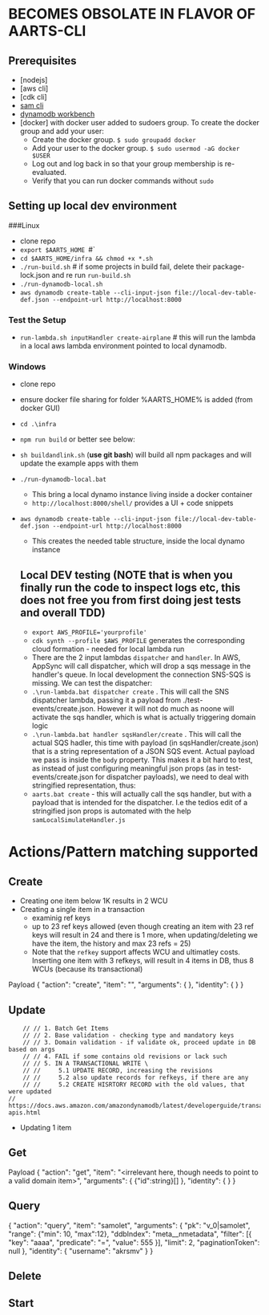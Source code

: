 # BECOMES OBSOLATE IN FLAVOR OF AARTS-CLI

## Prerequisites
- [nodejs]
- [aws cli]
- [cdk cli]
- [sam cli](https://docs.aws.amazon.com/serverless-application-model/latest/developerguide/serverless-sam-cli-install-linux.html)
- [dynamodb workbench](https://docs.aws.amazon.com/amazondynamodb/latest/developerguide/workbench.settingup.html)
- [docker] with docker user added to sudoers group. To create the docker group and add your user:
  - Create the docker group. `$ sudo groupadd docker`
  - Add your user to the docker group. `$ sudo usermod -aG docker $USER`
  - Log out and log back in so that your group membership is re-evaluated. 
  - Verify that you can run docker commands without `sudo`

## Setting up local dev environment
###Linux
- clone repo
- `export $AARTS_HOME `#<path to repo>`
- `cd $AARTS_HOME/infra && chmod +x *.sh`
- `./run-build.sh` # if some projects in build fail, delete their package-lock.json and re run `run-build.sh`
- `./run-dynamodb-local.sh` 
- `aws dynamodb create-table --cli-input-json file://local-dev-table-def.json --endpoint-url http://localhost:8000`
### Test the Setup
- `run-lambda.sh inputHandler create-airplane` # this will run the lambda in a local aws lambda environment pointed to local dynamodb.

### Windows
- clone repo
- ensure docker file sharing for folder %AARTS_HOME% is added (from docker GUI) 
- `cd .\infra`
- `npm run build` or better see below:
- `sh buildandlink.sh` (__use git bash__) will build all npm packages and will update the example apps with them
- `./run-dynamodb-local.bat` 
  - This bring a local dynamo instance living inside a docker container
  - `http://localhost:8000/shell/` provides a UI + code snippets
- `aws dynamodb create-table --cli-input-json file://local-dev-table-def.json --endpoint-url http://localhost:8000`
  - This creates the needed table structure, inside the local dynamo instance

  ## Local DEV testing (NOTE that is when you finally run the code to inspect logs etc, this does not free you from first doing jest tests and overall TDD)
  - `export AWS_PROFILE='yourprofile'`
  - `cdk synth --profile $AWS_PROFILE` generates the corresponding cloud formation - needed for local lambda run
  - There are the 2 input lambdas `dispatcher` and `handler`. In AWS, AppSync will call dispatcher, which will drop a sqs message in the handler's queue. In local development the connection SNS-SQS is missing. We can test the dispatcher:
  - `.\run-lambda.bat dispatcher create` . This will call the SNS dispatcher lambda, passing it a payload from ./test-events/create.json. However it will not do much as noone will activate the sqs handler, which is what is actually triggering domain logic
  - `.\run-lambda.bat handler sqsHandler/create` . This will call the actual SQS hadler, this time with payload (in sqsHandler/create.json) that is a string representation of a JSON SQS event. Actual payload we pass is inside the `body` property. This makes it a bit hard to test, as instead of just configuring meaningful json props (as in test-events/create.json for dispatcher payloads), we need to deal with stringified representation, thus:
  - `aarts.bat create` - this will actually call the sqs handler, but with a payload that is intended for the dispatcher. I.e the tedios edit of a stringified json props is automated with the help `samLocalSimulateHandler.js`

# Actions/Pattern matching supported

## Create
- Creating one item below 1K results in 2 WCU 
- Creating a single item in a transaction
  - examinig ref keys
  - up to 23 ref keys allowed (even though creating an item with 23 ref keys will result in 24 and there is 1 more, when updating/deleting we have the item, the history and max 23 refs = 25)
  - Note that the `refkey` support affects WCU and ultimatley costs. Inserting one item with 3 refkeys, will result in 4 items in DB, thus 8 WCUs (because its transactional)

Payload
{
    "action": "create",
    "item": "<the domain item to be created>",
    "arguments": {
      <domain specific keys>
    },
    "identity": {
      <domain specific info on principal>
    }
  }

## Update
        // // 1. Batch Get Items
        // // 2. Base validation - checking type and mandatory keys
        // // 3. Domain validation - if validate ok, proceed update in DB based on args
        // // 4. FAIL if some contains old revisions or lack such
        // // 5. IN A TRANSACTIONAL WRITE \
        // //     5.1 UPDATE RECORD, increasing the revisions
        // //     5.2 also update records for refkeys, if there are any
        // //     5.2 CREATE HISRTORY RECORD with the old values, that were updated
    // https://docs.aws.amazon.com/amazondynamodb/latest/developerguide/transaction-apis.html
- Updating 1 item 

## Get
Payload
{
    "action": "get",
    "item": "<irrelevant here, though needs to point to a valid domain item>",
    "arguments": {
      {"id":string}[]
    },
    "identity": {
      <domain specific info on principal>
    }
  }

## Query

{
    "action": "query",
    "item": "samolet",
    "arguments": {
      "pk": "v_0|samolet",
      "range": {"min": 10, "max":12},
      "ddbIndex": "meta__nmetadata",
      "filter": [{
        "key": "aaaa",
        "predicate": "=",
        "value": 555
      }],
      "limit": 2,
      "paginationToken": null
  },
    "identity": {
      "username": "akrsmv"
    }
  }

## Delete

## Start

 